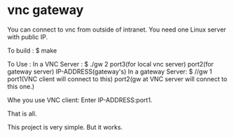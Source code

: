 # vnc gateway
You can connect to vnc from outside of intranet. You need one Linux server with public IP.

To build :
  $ make
  
To Use :
  In a VNC Server :
    $ ./gw 2 port3(for local vnc server) port2(for gateway server) IP-ADDRESS(gateway's)
  In a gateway Server:
    $ //gw 1 port1(VNC client will connect to this) port2(gw at VNC server will connect to this one.)
    
Whe you use VNC client:
  Enter IP-ADDRESS:port1.
 
That is all.

This project is very simple. But it works.
